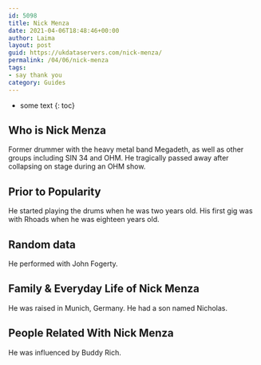 ```yaml
---
id: 5098
title: Nick Menza
date: 2021-04-06T18:48:46+00:00
author: Laima
layout: post
guid: https://ukdataservers.com/nick-menza/
permalink: /04/06/nick-menza
tags:
- say thank you
category: Guides
---
```


* some text
{: toc}


## Who is Nick Menza
                  
                  
                  
Former drummer with the heavy metal band Megadeth, as well as other groups including SIN 34 and OHM. He tragically passed away after collapsing on stage during an OHM show.
                  
              
            
              
            
                
                
                
## Prior to Popularity
                  
                  
                  
He started playing the drums when he was two years old. His first gig was with Rhoads when he was eighteen years old.
                  
              
            
              
            
                
                
                
## Random data
                  
                  
                  
He performed with John Fogerty.
                  
              
            
              
            
                
                
                
## Family & Everyday Life of Nick Menza
                  
                  
                  
He was raised in Munich, Germany. He had a son named Nicholas.
                  
              
            
              
            
                
                
                
## People Related With Nick Menza
                  
                  
                  
He was influenced by Buddy Rich.
                  
              
            
              
            
                
              
            
              
              
            
            
              
            
          
          
          